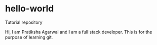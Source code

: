 # hello-world
Tutorial repository

Hi,
I am Pratiksha Agarwal and I am a full stack developer. This is for the purpose of learning git.
